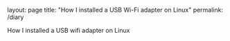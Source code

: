 layout: page
title: "How I installed a USB Wi-Fi adapter on Linux"
permalink: /diary

How I installed a USB wifi adapter on Linux
